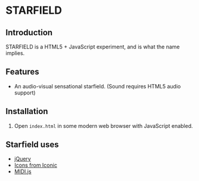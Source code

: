 # STARFIELD

## Introduction
STARFIELD is a HTML5 + JavaScript experiment, and is what the name implies.

## Features

* An audio-visual sensational starfield. (Sound requires HTML5 audio support)

## Installation
1. Open `index.html` in some modern web browser with JavaScript enabled.

## Starfield uses

* [jQuery](http://jquery.com/)
* [Icons from Iconic](http://somerandomdude.com/work/iconic/)
* [MIDI.js](http://github.com/mudcube/MIDI.js)
